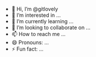 - 👋 Hi, I’m @gitlovely
- 👀 I’m interested in ...
- 🌱 I’m currently learning ...
- 💞️ I’m looking to collaborate on ...
- 📫 How to reach me ...
- 😄 Pronouns: ...
- ⚡ Fun fact: ...

<!---
gitlovely/gitlovely is a ✨ special ✨ repository because its `README.md` (this file) appears on your GitHub profile.
You can click the Preview link to take a look at your changes.
--->
